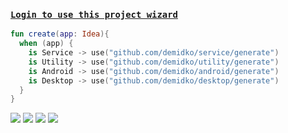 ### [`Login to use this project wizard`](https://github.com/demidko/demidko/subscription)
```kotlin
fun create(app: Idea){
  when (app) {
    is Service -> use("github.com/demidko/service/generate")
    is Utility -> use("github.com/demidko/utility/generate")
    is Android -> use("github.com/demidko/android/generate")
    is Desktop -> use("github.com/demidko/desktop/generate")
  }
}
```
[![](https://img.shields.io/badge/microservice-EA7100?style=for-the-badge&logo=kotlin)](https://github.com/demidko/service/generate) 
[![](https://img.shields.io/badge/utility-003E54?style=for-the-badge&logo=cmake)](https://github.com/demidko/utility/generate) 
[![](https://img.shields.io/badge/android-darkgreen?style=for-the-badge&logo=android)](https://github.com/demidko/android/generate) 
[![](https://img.shields.io/badge/desktop-darkblue?style=for-the-badge&logo=kotlin)](https://github.com/demidko/desktop/generate)
